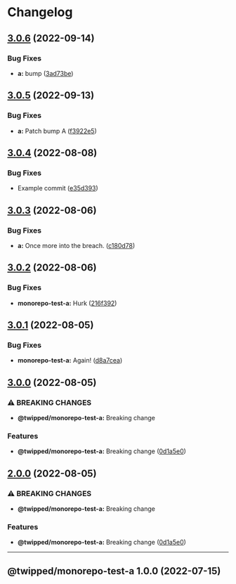 # Changelog

## [3.0.6](https://github.com/Twipped/monorepo-sandbox/compare/monorepo-test-a-v3.0.5...monorepo-test-a-v3.0.6) (2022-09-14)


### Bug Fixes

* **a:** bump ([3ad73be](https://github.com/Twipped/monorepo-sandbox/commit/3ad73bedf20f9ad0eda279b107202f362b1b958b))

## [3.0.5](https://github.com/Twipped/monorepo-sandbox/compare/monorepo-test-a-v3.0.4...monorepo-test-a-v3.0.5) (2022-09-13)


### Bug Fixes

* **a:** Patch bump A ([f3922e5](https://github.com/Twipped/monorepo-sandbox/commit/f3922e5786c0083c408d913026bc7bed03ad30e2))

## [3.0.4](https://github.com/Twipped/monorepo-sandbox/compare/monorepo-test-a-v3.0.3...monorepo-test-a-v3.0.4) (2022-08-08)


### Bug Fixes

* Example commit ([e35d393](https://github.com/Twipped/monorepo-sandbox/commit/e35d39316f8ddf46489467c2092b2cfc7999719d))

## [3.0.3](https://github.com/Twipped/monorepo-sandbox/compare/monorepo-test-a-v3.0.2...monorepo-test-a-v3.0.3) (2022-08-06)


### Bug Fixes

* **a:** Once more into the breach. ([c180d78](https://github.com/Twipped/monorepo-sandbox/commit/c180d78514b21ab749131d7f8151216b8ef93707))

## [3.0.2](https://github.com/Twipped/monorepo-sandbox/compare/monorepo-test-a-v3.0.1...monorepo-test-a-v3.0.2) (2022-08-06)


### Bug Fixes

* **monorepo-test-a:** Hurk ([216f392](https://github.com/Twipped/monorepo-sandbox/commit/216f39262143059fe05c7f9aab1522efd5f18511))

## [3.0.1](https://github.com/Twipped/monorepo-sandbox/compare/monorepo-test-a-v3.0.0...monorepo-test-a-v3.0.1) (2022-08-05)


### Bug Fixes

* **monorepo-test-a:** Again! ([d8a7cea](https://github.com/Twipped/monorepo-sandbox/commit/d8a7ceae0e699a0a54b71ac3220925b5192ada1e))

## [3.0.0](https://github.com/Twipped/monorepo-sandbox/compare/monorepo-test-a-v2.0.0...monorepo-test-a-v3.0.0) (2022-08-05)


### ⚠ BREAKING CHANGES

* **@twipped/monorepo-test-a:** Breaking change

### Features

* **@twipped/monorepo-test-a:** Breaking change ([0d1a5e0](https://github.com/Twipped/monorepo-sandbox/commit/0d1a5e004142ea6a3e5161c6d9873cbc0f2abc85))

## [2.0.0](https://www.github.com/Twipped/monorepo-sandbox/compare/monorepo-test-a-v1.1.0...monorepo-test-a-v2.0.0) (2022-08-05)


### ⚠ BREAKING CHANGES

* **@twipped/monorepo-test-a:** Breaking change

### Features

* **@twipped/monorepo-test-a:** Breaking change ([0d1a5e0](https://www.github.com/Twipped/monorepo-sandbox/commit/0d1a5e004142ea6a3e5161c6d9873cbc0f2abc85))

---

## @twipped/monorepo-test-a 1.0.0 (2022-07-15)
